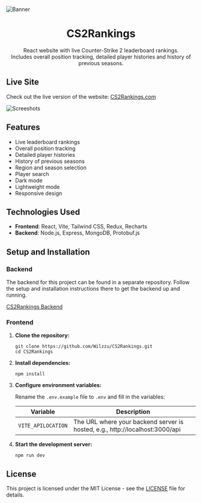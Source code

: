 ![Banner](https://i.imgur.com/q2uTmfW.png)

<h1 align="center">CS2Rankings</h1>

<p align="center">React website with live Counter-Strike 2 leaderboard rankings.</br>Includes overall position tracking, detailed player histories and history of previous seasons.</p>

## Live Site

Check out the live version of the website:
[CS2Rankings.com](https://cs2rankings.com/)

![Screeshots](https://i.imgur.com/0F0tpwL.png)

## Features

- Live leaderboard rankings
- Overall position tracking
- Detailed player histories
- History of previous seasons
- Region and season selection
- Player search
- Dark mode
- Lightweight mode
- Responsive design

## Technologies Used

- **Frontend**: React, Vite, Tailwind CSS, Redux, Recharts
- **Backend**: Node.js, Express, MongoDB, Protobuf.js

## Setup and Installation

### Backend

The backend for this project can be found in a separate repository. Follow the setup and installation instructions there to get the backend up and running.

[CS2Rankings Backend](https://github.com/Wilzzu/CS2Rankings-backend)

### Frontend

1. **Clone the repository:**

   ```
   git clone https://github.com/Wilzzu/CS2Rankings.git
   cd CS2Rankings
   ```

2. **Install dependencies:**

   ```
   npm install
   ```

3. **Configure environment variables:**

   Rename the `.env.example` file to `.env` and fill in the variables:

   | Variable           | Description                                                                  |
   | ------------------ | ---------------------------------------------------------------------------- |
   | `VITE_APILOCATION` | The URL where your backend server is hosted, e.g., http://localhost:3000/api |

4. **Start the development server:**
   ```
   npm run dev
   ```

## License

This project is licensed under the MIT License - see the [LICENSE](LICENSE) file for details.
